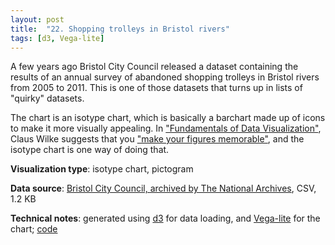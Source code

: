```yaml
---
layout: post
title:  "22. Shopping trolleys in Bristol rivers"
tags: [d3, Vega-lite]
---
```


A few years ago Bristol City Council released a dataset containing the results of an annual survey of abandoned shopping trolleys in Bristol rivers from 2005 to 2011. This is one of those datasets that turns up in lists of "quirky" datasets.

<script src="https://d3js.org/d3.v5.min.js"></script>
<script src="https://cdn.jsdelivr.net/npm/vega@5.10.0"></script>
<script src="https://cdn.jsdelivr.net/npm/vega-lite@4.7.0"></script>
<script src="https://cdn.jsdelivr.net/npm/vega-embed@6.3.2"></script>
<div id="plot"></div>
<script src="{{ site.url }}{{ site.baseurl }}/assets/js/22-shopping-trolleys.js"></script>

The chart is an isotype chart, which is basically a barchart made up of icons to make it more visually appealing. In ["Fundamentals of Data Visualization"](https://serialmentor.com/dataviz/), Claus Wilke suggests that you ["make your figures memorable"](https://serialmentor.com/dataviz/telling-a-story.html#make-your-figures-memorable), and the isotype chart is one way of doing that.

**Visualization type**: isotype chart, pictogram

**Data source**: [Bristol City Council, archived by The National Archives](https://webarchive.nationalarchives.gov.uk/20161024054845/https://data.gov.uk/dataset/abandoned-shopping-trolleys-bristol-rivers), CSV, 1.2 KB

**Technical notes**: generated using [d3](https://d3js.org/) for data loading, and [Vega-lite](https://vega.github.io/vega-lite/) for the chart; [code](https://github.com/tomwhite/datavision-code/tree/master/22-shopping-trolleys-in-bristol-rivers)
